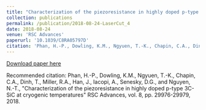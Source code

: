 ```yaml
---
title: "Characterization of the piezoresistance in highly doped p-type 3C-SiC at cryogenic temperatures"
collection: publications
permalink: /publication/2018-08-24-LaserCut_4
date: 2018-08-24
venue: 'RSC Advances'
paperurl: '10.1039/C8RA05797D'
citation: 'Phan, H.-P., Dowling, K.M., Ngyuen, T.-K., Chapin, C.A., Dinh, T., Miller, R.A., Han, J., Iacopi, A., Senesky, D.G., and Nguyen, N.-T., &quot;Characterization of the piezoresistance in highly doped p-type 3C-SiC at cryogenic temperatures&quot; RSC Advances, vol. 8, pp. 29976-29979, 2018.'
---
```

[Download paper here](10.1039/C8RA05797D)

Recommended citation: Phan, H.-P., Dowling, K.M., Ngyuen, T.-K., Chapin, C.A., Dinh, T., Miller, R.A., Han, J., Iacopi, A., Senesky, D.G., and Nguyen, N.-T., "Characterization of the piezoresistance in highly doped p-type 3C-SiC at cryogenic temperatures" RSC Advances, vol. 8, pp. 29976-29979, 2018.
